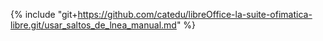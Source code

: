 {% include "git+https://github.com/catedu/libreOffice-la-suite-ofimatica-libre.git/usar_saltos_de_lnea_manual.md" %}